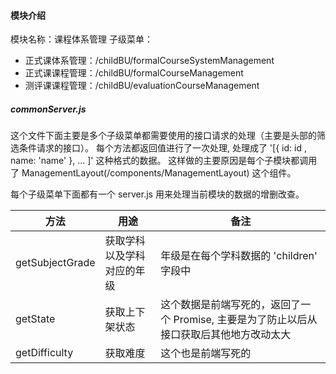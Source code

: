 #### 模块介绍
模块名称：课程体系管理
子级菜单：
  - 正式课体系管理：/childBU/formalCourseSystemManagement
  - 正式课课程管理：/childBU/formalCourseManagement
  - 测评课课程管理：/childBU/evaluationCourseManagement

##### commonServer.js
这个文件下面主要是多个子级菜单都需要使用的接口请求的处理（主要是头部的筛选条件请求的接口）。
每个方法都返回值进行了一次处理, 处理成了 '[{ id: id , name: 'name' }, ... ]' 这种格式的数据。
这样做的主要原因是每个子模块都调用了 ManagementLayout(/components/ManagementLayout) 这个组件。

每个子级菜单下面都有一个 server.js 用来处理当前模块的数据的增删改查。

方法 | 用途 | 备注
---|--- | ---
getSubjectGrade | 获取学科以及学科对应的年级 | 年级是在每个学科数据的 'children' 字段中
getState | 获取上下架状态 | 这个数据是前端写死的，返回了一个 Promise, 主要是为了防止以后从接口获取后其他地方改动太大
getDifficulty | 获取难度 | 这个也是前端写死的

